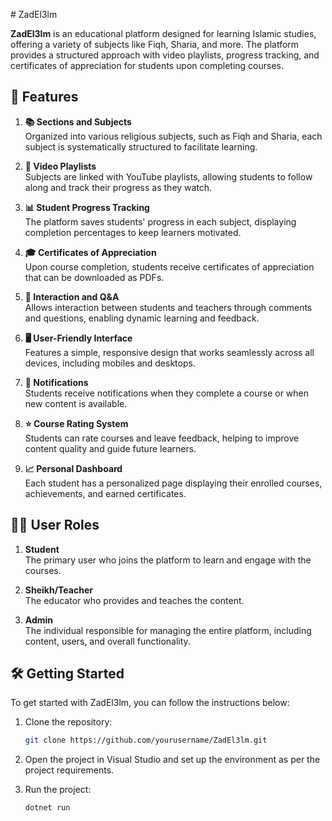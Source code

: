 ﻿﻿# ZadEl3lm

**ZadEl3lm** is an educational platform designed for learning Islamic studies, offering a variety of subjects like Fiqh, Sharia, and more. The platform provides a structured approach with video playlists, progress tracking, and certificates of appreciation for students upon completing courses.

## 🚀 Features

1. **📚 Sections and Subjects**  
   Organized into various religious subjects, such as Fiqh and Sharia, each subject is systematically structured to facilitate learning.

2. **🎥 Video Playlists**  
   Subjects are linked with YouTube playlists, allowing students to follow along and track their progress as they watch.

3. **📊 Student Progress Tracking**  
   The platform saves students' progress in each subject, displaying completion percentages to keep learners motivated.

4. **🎓 Certificates of Appreciation**  
   Upon course completion, students receive certificates of appreciation that can be downloaded as PDFs.

5. **💬 Interaction and Q&A**  
   Allows interaction between students and teachers through comments and questions, enabling dynamic learning and feedback.

6. **🖥️ User-Friendly Interface**  
   Features a simple, responsive design that works seamlessly across all devices, including mobiles and desktops.

7. **🔔 Notifications**  
   Students receive notifications when they complete a course or when new content is available.

8. **⭐ Course Rating System**  
   Students can rate courses and leave feedback, helping to improve content quality and guide future learners.

9. **📈 Personal Dashboard**  
   Each student has a personalized page displaying their enrolled courses, achievements, and earned certificates.

## 🧑‍💼 User Roles

1. **Student**  
   The primary user who joins the platform to learn and engage with the courses.

2. **Sheikh/Teacher**  
   The educator who provides and teaches the content.

3. **Admin**  
   The individual responsible for managing the entire platform, including content, users, and overall functionality.

## 🛠️ Getting Started

To get started with ZadEl3lm, you can follow the instructions below:

1. Clone the repository:
   ```bash
   git clone https://github.com/yourusername/ZadEl3lm.git
   ```
2. Open the project in Visual Studio and set up the environment as per the project requirements.

3. Run the project:
   ```bash
   dotnet run
   ```

